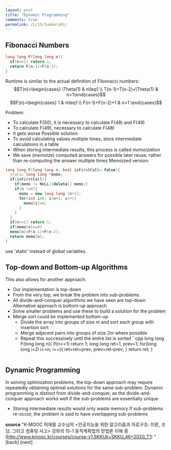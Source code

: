 ```yaml
---
layout: post
title: "Dynamic Programming"
comments: true
permalink: /Lc15/Summary01/
---
```

## Fibonacci Numbers
```cpp
long long F(long long n){
  if(n<=1) return 1;
  return F(n-1)+F(n-2);
}
```
Runtime is similar to the actual definition of Fibonacci numbers: $$T(n)=\begin{cases} \Theta(1) & n\leq1 \\ T(n-1)+T(n-2)+\Theta(1) & n>1\end{cases}$$
$$F(n)=\begin{cases} 1 & n\leq1 \\ F(n-1)+F(n-2)+1 & n>1 \end{cases}$$

Problem:
- To calculate F(50), it is necessary to calculate F(48) and F(49)
- To calculate F(49), necessary to calculate F(48)
- It gets worse
Possible solution:
- To avoid calculating values multiple times, store intermediate calculations in a table
- When storing intermediate results, this process is called _memoization_
- We save (_memoize_) computed answers for possible later reuse, rather than re-computing the answer multiple times
Memoized version:
```cpp
long long F(long long n, bool isFirstCall= false){
  static long long *memo;
  if(isFirstCall){
    if(memo != NULL){delete[] memo;}
    if(n !=0){
      memo = new long long [n+1];
      for(int i=0; i<n+1; i++){
        memo[i]=0;
      }
    }
  }
  if(n<=1) return 1;
  if(memo[n]==0)
  memo[n]=F(n-1)+F(n-2);
  return memo[n];
}
```
use 'static' instead of global variables.

## Top-down and Bottom-up Algorithms
This also allows for another approach:
- Our implementation is top-down
- From the very top, we break the problem into sub-problems
- All divide-and-conquer algorithms we have seen are top-down
Alternative approach is bottom-up approach
- Solve smaller problems and use these to build a solution for the problem
- Merge sort could be implemented bottom-up
  - Divide the array into groups of size _m_ and sort each group with insertion sort
  - Merge adjacent pairs into groups of size _2m_ where possible
  - Repeat this successively until the entire list is sorted
  ``cpp
  long long F(long long n){
    if(n<=1) return 1;
    long long ret=1, prev=1;
    for(long long i=2l i<=n; i++){
      ret=ret+prev;
      prev=ret-prev;
    }
    return ret;
  }
  ```
## Dynamic Programming
In solving optimization problems, the top-down approach may require repeatedly obtaining optimal solutions for the same sub-problem.
Dynamic programming is distinct from divide-and-conquer, as the divide-and-conquer approach works well if the sub-problems are essentially unique
 - Storing intermediate results would only waste memory
If sub-problems re-occur, the problem is said to have _overlapping_ sub-problems

**source**
"K-MOOC 허재필 교수님의 <인공지능을 위한 알고리즘과 자료구조: 이론, 코딩, 그리고 컴퓨팅 사고>
강좌의 15-1 동적계획법의 방법론 이해 중(http://www.kmooc.kr/courses/course-v1:SKKUk+SKKU_46+2020_T1)
"
[back]
[next]
